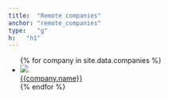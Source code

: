 ```yaml
---
title:  "Remote companies"
anchor: "remote_companies"
type:   "g"
h:   "h1"
---
```

<ul class="list-group row">
    {% for company in site.data.companies %}
        <li class="list-group-item col-xs-3 text-center companies">
            <img src="{{company.pathimage}}"/><br />
            <a href="{{company.url}}" target="_blank">{{company.name}}</a>
        </li>      
    {% endfor %}
</ul>
